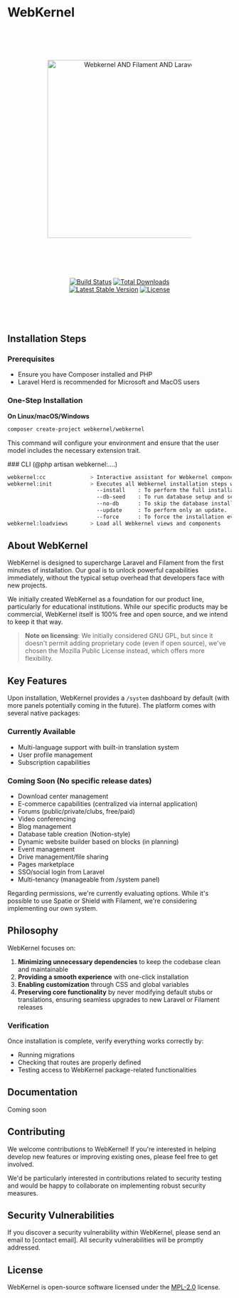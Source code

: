 # WebKernel

<p align="center" style="margin:90px;">
<a href="https://github.com/numerimondes/WebKernel" target="_blank"><img src="https://raw.githubusercontent.com/numerimondes/assets/1724fe3b4bb6dc64eec6dcebec2ad0e8e3ec903e/projects/webkernel/art/laravel-filament-webkernel.svg" width="400" alt="Webkernel AND Filament AND Laravel"></a>
</p>

<p align="center" style="margin:90px;">
<a href="https://github.com/numerimondes/webkernel/actions"><img src="https://github.com/numerimondes/webkernel/actions/workflows/laravel.yml/badge.svg" alt="Build Status"></a>
<a href="https://packagist.org/packages/webkernel/webkernel"><img src="https://img.shields.io/packagist/dt/webkernel/webkernel" alt="Total Downloads"></a>
<a href="https://packagist.org/packages/webkernel/webkernel"><img src="https://img.shields.io/packagist/v/webkernel/webkernel" alt="Latest Stable Version"></a>
<a href="https://packagist.org/packages/webkernel/webkernel"><img src="https://img.shields.io/packagist/l/webkernel/webkernel" alt="License"></a>
</p>

## Installation Steps

### Prerequisites
- Ensure you have Composer installed and PHP
- Laravel Herd is recommended for Microsoft and MacOS users

### One-Step Installation
**On Linux/macOS/Windows**
```bash
composer create-project webkernel/webkernel
```

This command will configure your environment and ensure that the user model includes the necessary extension trait.

### CLI (@php artisan webkernel:....)
```bash
webkernel:cc              > Interactive assistant for Webkernel component creation
webkernel:init            > Executes all Webkernel installation steps with various options.
                            --install    : To perform the full installation of Webkernel.
                            --db-seed    : To run database setup and seeding.
                            --no-db      : To skip the database installation step.
                            --update     : To perform only an update.
                            --force      : To force the installation even if files already exist.
webkernel:loadviews       > Load all Webkernel views and components
```

## About WebKernel

WebKernel is designed to supercharge Laravel and Filament from the first minutes of installation. Our goal is to unlock powerful capabilities immediately, without the typical setup overhead that developers face with new projects.

We initially created WebKernel as a foundation for our product line, particularly for educational institutions. While our specific products may be commercial, WebKernel itself is 100% free and open source, and we intend to keep it that way.

> **Note on licensing**: We initially considered GNU GPL, but since it doesn't permit adding proprietary code (even if open source), we've chosen the Mozilla Public License instead, which offers more flexibility.

## Key Features

Upon installation, WebKernel provides a `/system` dashboard by default (with more panels potentially coming in the future). The platform comes with several native packages:

### Currently Available
* Multi-language support with built-in translation system
* User profile management
* Subscription capabilities

### Coming Soon (No specific release dates)
* Download center management
* E-commerce capabilities (centralized via internal application)
* Forums (public/private/clubs, free/paid)
* Video conferencing
* Blog management
* Database table creation (Notion-style)
* Dynamic website builder based on blocks (in planning)
* Event management
* Drive management/file sharing
* Pages marketplace
* SSO/social login from Laravel
* Multi-tenancy (manageable from /system panel)

Regarding permissions, we're currently evaluating options. While it's possible to use Spatie or Shield with Filament, we're considering implementing our own system.

## Philosophy

WebKernel focuses on:

1. **Minimizing unnecessary dependencies** to keep the codebase clean and maintainable
2. **Providing a smooth experience** with one-click installation
3. **Enabling customization** through CSS and global variables
4. **Preserving core functionality** by never modifying default stubs or translations, ensuring seamless upgrades to new Laravel or Filament releases

### Verification
Once installation is complete, verify everything works correctly by:
- Running migrations
- Checking that routes are properly defined
- Testing access to WebKernel package-related functionalities

## Documentation
Coming soon

## Contributing

We welcome contributions to WebKernel! If you're interested in helping develop new features or improving existing ones, please feel free to get involved.

We'd be particularly interested in contributions related to security testing and would be happy to collaborate on implementing robust security measures.

## Security Vulnerabilities

If you discover a security vulnerability within WebKernel, please send an email to [contact email]. All security vulnerabilities will be promptly addressed.

## License

WebKernel is open-source software licensed under the [MPL-2.0](https://opensource.org/licenses/MPL-2.0) license.

